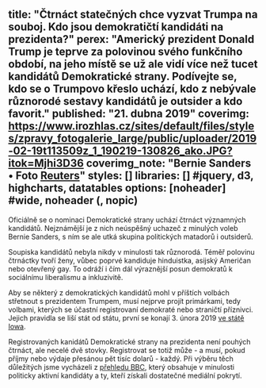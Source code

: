 title: "Čtrnáct statečných chce vyzvat Trumpa na souboj. Kdo jsou demokratičtí kandidáti na prezidenta?"
perex: "Americký prezident Donald Trump je teprve za polovinou svého funkčního období, na jeho místě se už ale vidí více než tucet kandidátů Demokratické strany. Podívejte se, kdo se o Trumpovo křeslo uchází, kdo z nebývale různorodé sestavy kandidátů je outsider a kdo favorit."
published: "21. dubna 2019"
coverimg: https://www.irozhlas.cz/sites/default/files/styles/zpravy_fotogalerie_large/public/uploader/2019-02-19t113509z_1_190219-130826_ako.JPG?itok=Mjhi3D36
coverimg_note: "Bernie Sanders • Foto <a href='#'>Reuters</a>"
styles: []
libraries: [] #jquery, d3, highcharts, datatables
options: [noheader] #wide, noheader (, nopic)
---
Oficiálně se o nominaci Demokratické strany uchází čtrnáct významných kandidátů. Nejznámější je z nich neúspěšný uchazeč z minulých voleb Bernie Sanders, s ním se ale utká skupina politických matadorů i outsiderů.

Soupiska kandidátů nebyla nikdy v minulosti tak různorodá. Téměř polovinu čtrnáctky tvoří ženy, vůbec poprvé kandiduje hinduistka, asijský Američan nebo otevřený gay. To odráží i čím dál výraznější posun demokratů k sociálnímu liberalismu a inkluzivitě.

<div id="kandidati"></div>
<p></p>

Aby se některý z demokratických kandidátů mohl v příštích volbách střetnout s prezidentem Trumpem, musí nejprve projít primárkami, tedy volbami, kterých se účastní registrovaní demokraté nebo straničtí příznivci. Jejich pravidla se liší stát od státu, první se konají 3. února 2019 [ve státě Iowa](https://www.irozhlas.cz/zpravy-domov/klikata-cesta-do-bileho-domu-zacina-primarkami-v-iowe-proc-jsou-tak-dulezite-_201602011332_pkoci).

Registrovaných kanidátů Demokratické strany na prezidenta není pouhých čtrnáct, ale necelé dvě stovky. Registrovat se totiž může - a musí, pokud příjmy nebo výdaje přesánou pět tisíc dolarů - každý. Při výběru těch důležitých jsme vycházeli z [přehledu BBC](https://www.bbc.com/news/world-us-canada-47309795), který obsahuje v minulosti politicky aktivní kandidáty a ty, kteří získali dostatečné mediální pokrytí.
